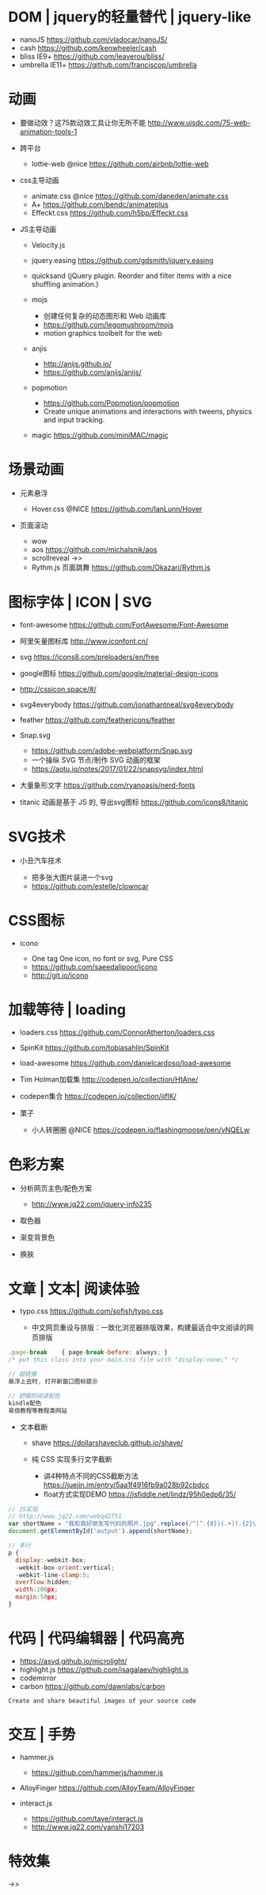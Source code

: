 # DOM | jquery的轻量替代 | jquery-like 

- nanoJS https://github.com/vladocar/nanoJS/
- cash https://github.com/kenwheeler/cash
- bliss IE9+ https://github.com/leaverou/bliss/
- umbrella IE11+ https://github.com/franciscop/umbrella


# 动画

- 要做动效？这75款动效工具让你无所不能 <http://www.uisdc.com/75-web-animation-tools-1>
- 跨平台
  - lottie-web @nice https://github.com/airbnb/lottie-web
- css主导动画

  - animate.css @nice https://github.com/daneden/animate.css
  - A+ https://github.com/bendc/animateplus  
  - Effeckt.css <https://github.com/h5bp/Effeckt.css>

- JS主导动画
  - Velocity.js
  - jquery.easing <https://github.com/gdsmith/jquery.easing>
  - quicksand (jQuery plugin. Reorder and filter items with a nice shuffling animation.)  
  - mojs

    - 创建任何复杂的动态图形和 Web 动画库
    - <https://github.com/legomushroom/mojs>
    - motion graphics toolbelt for the web 
  - anjis 
    - <http://anijs.github.io/>
    - https://github.com/anijs/anijs/
  - popmotion 
    - <https://github.com/Popmotion/popmotion>
    - Create unique animations and interactions with tweens, physics and input tracking.
  - magic https://github.com/miniMAC/magic


# 场景动画

- 元素悬浮
  - Hover.css @NICE <https://github.com/IanLunn/Hover>

- 页面滚动

  - wow
  - aos <https://github.com/michalsnik/aos>
  - scrollreveal ->>
  - Rythm.js 页面跳舞 https://github.com/Okazari/Rythm.js


# 图标字体 | ICON | SVG

- font-awesome <https://github.com/FortAwesome/Font-Awesome>
- 阿里矢量图标库 <http://www.iconfont.cn/>
- svg <https://icons8.com/preloaders/en/free>
- google图标 <https://github.com/google/material-design-icons>
- <http://cssicon.space/#/>
- svg4everybody <https://github.com/jonathantneal/svg4everybody>
- feather <https://github.com/feathericons/feather>
- Snap.svg

  - <https://github.com/adobe-webplatform/Snap.svg>
  - 一个操纵 SVG 节点/制作 SVG 动画的框架
  - <https://aotu.io/notes/2017/01/22/snapsvg/index.html>

- 大量象形文字 <https://github.com/ryanoasis/nerd-fonts>
- titanic 动画是基于 JS 的, 导出svg图标 https://github.com/icons8/titanic

# SVG技术

- 小丑汽车技术

  - 把多张大图片装进一个svg
  - <https://github.com/estelle/clowncar>


# CSS图标

- icono 

  - One tag One icon, no font or svg, Pure CSS
  - https://github.com/saeedalipoor/icono
  - http://git.io/icono

# 加载等待 | loading

- loaders.css https://github.com/ConnorAtherton/loaders.css
- SpinKit <https://github.com/tobiasahlin/SpinKit>
- load-awesome https://github.com/danielcardoso/load-awesome
- Tim Holman加载集 <http://codepen.io/collection/HtAne/>
- codepen集合 <https://codepen.io/collection/jifIK/>
- 栗子

  - 小人转圈圈 @NICE <https://codepen.io/flashingmoose/pen/vNQELw>


# 色彩方案

- 分析网页主色/配色方案

  - <http://www.jq22.com/jquery-info235>

- 取色器
- 渐变背景色
- 换肤

# 文章 | 文本| 阅读体验 


- typo.css <https://github.com/sofish/typo.css>

  - 中文网页重设与排版：一致化浏览器排版效果，构建最适合中文阅读的网页排版
  
```javascript
.page-break    { page-break-before: always; }
/* put this class into your main.css file with "display:none;" */
```

```js
// 超链接
悬浮上去时, 打开新窗口图标提示

// 舒服的阅读配色
kindle配色
易佰教程等教程类网站
```

- 文本截断

  - shave <https://dollarshaveclub.github.io/shave/>

  - 纯 CSS 实现多行文字截断

    - 讲4种特点不同的CSS截断方法 <https://juejin.im/entry/5aa1f4916fb9a028b92cbdcc>
    - float方式实现DEMO <https://jsfiddle.net/lindz/95h0edp6/35/>


```javascript
// JS实现
// http://www.jq22.com/webqd2751
var shortName = "我和我好朋友写代码的照片.jpg".replace(/^(^.{8})(.+)(.{2}\.+\w+$)$/g, "$1...$3");
document.getElementById('output').append(shortName);

// 多行
p {
  display:-webkit-box;
  -webkit-box-orient:vertical;
  -webkit-line-clamp:5;
  overflow:hidden;
  width:200px;
  margin:50px;
}
```

# 代码 | 代码编辑器 | 代码高亮

- <https://asvd.github.io/microlight/>
- highlight.js https://github.com/isagalaev/highlight.js
- codemirror
- carbon https://github.com/dawnlabs/carbon

```
Create and share beautiful images of your source code
```

# 交互 | 手势

- hammer.js 

    - https://github.com/hammerjs/hammer.js
- AlloyFinger https://github.com/AlloyTeam/AlloyFinger
- interact.js

  - <https://github.com/taye/interact.js>
  - <http://www.jq22.com/yanshi17203>

# 特效集

->>
